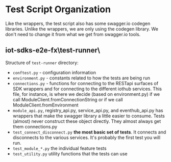 
# Test Script Organization

Like the wrappers, the test script also has some swagger.io codegen libraries.  Unlike the wrappers, we are only using the codegen library.  We don't need to change it from what we get from swagger.io tools.

## iot-sdks-e2e-fx\\test-runner\\

Structure of `test-runner` directory:

- `conftest.py` - configuration information
- `environment.py` - constants related to how the tests are being run
- `connections.py` - functions for connecting to the RESTapi surfaces of SDK wrappers and for connecting to the different iothub services.  This file, for instance, is where we decide (based on environment.py) if we call ModuleClient.fromConnectionString or if we call ModuleClient.fromEnvironment
- `module_api.py`, registry_api.py, service_api.py, and eventhub_api.py has wrappers that make the swagger library a little easier to consume.  Tests (almost) never construct these object directly.  They almost always get them connections.py
- `test_connect_disconnect.py` **the most basic set of tests**.  It connects and disconnects to the various services.  It's probably the first test you will run.
- `test_module_*.py` the individual feature tests
- `test_utility.py` utility functions that the tests can use